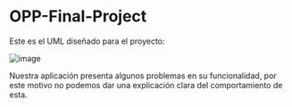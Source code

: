 # OPP-Final-Project

Este es el UML diseñado para el proyecto:

![image](https://user-images.githubusercontent.com/98917806/164470064-bbd1d594-fbab-4074-bd27-6d3f2e761ba6.png)

Nuestra aplicación presenta algunos problemas en su funcionalidad, por este motivo no podemos dar una explicación clara del comportamiento de esta.
